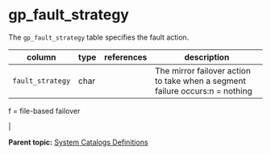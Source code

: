 # gp\_fault\_strategy 

The `gp_fault_strategy` table specifies the fault action.

|column|type|references|description|
|------|----|----------|-----------|
|`fault_strategy`|char| |The mirror failover action to take when a segment failure occurs:n = nothing

f = file-based failover

|

**Parent topic:** [System Catalogs Definitions](../system_catalogs/catalog_ref-html.html)

